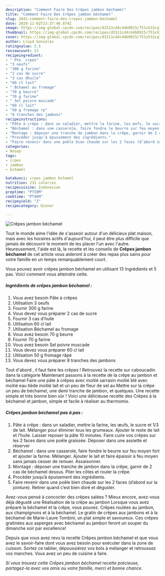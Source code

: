 ```yaml
---
description: "Comment Faire Des Crêpes jambon béchamel"
title: "Comment Faire Des Crêpes jambon béchamel"
slug: 2641-comment-faire-des-crepes-jambon-bechamel
date: 2020-11-02T23:37:40.874Z
image: https://img-global.cpcdn.com/recipes/d1511cd4c44b0915/751x532cq70/crepes-jambon-bechamel-photo-principale-de-la-recette.jpg
thumbnail: https://img-global.cpcdn.com/recipes/d1511cd4c44b0915/751x532cq70/crepes-jambon-bechamel-photo-principale-de-la-recette.jpg
cover: https://img-global.cpcdn.com/recipes/d1511cd4c44b0915/751x532cq70/crepes-jambon-bechamel-photo-principale-de-la-recette.jpg
author: Lloyd Gonzales
ratingvalue: 3.5
reviewcount: 13
recipeingredient:
- " Pte  crpes"
- "3 oeufs"
- "300 g farine"
- "2 cas de sucre"
- "3 cas dhuile"
- "60 cl lait"
- " Bchamel au fromage"
- "70 g beurre"
- "70 g farine"
- " Sel poivre muscade"
- "60 cl lait"
- "50 g fromage rp"
- "8 tranches des jambons"
recipeinstructions:
- "Pâte à crêpe : dans un saladier, mettre la farine, les œufs, le sucre et 1/3 de lait. Mélanger pour éliminer tous les grumeaux. Ajouter le reste de lait et l’huile. Laisser reposer la pâte 10 minutes. Faire cuire vos crêpes sur les 2 faces dans une poêle graissée. Déposer dans une assiette et réserver"
- "Béchamel : dans une casserole, faire fondre le beurre sur feu moyen fort et ajouter la farine. Mélanger. Ajouter le lait et faire épaissir à feu moyen sans jamais cesser de remuer. Assaisonner."
- "Montage : déposer une tranche de jambon dans la crêpe, garnir de 2 cas de béchamel dessus. Plier les côtes et rouler la crêpe."
- "Procéder jusqu’à épuisement des ingrédients."
- "Faire revenir dans une poêle bien chaude sur les 2 faces (d’abord sur la jointure). Retirer quand c’est bien doré et déguster."
categories:
- Resep
tags:
- crpes
- jambon
- bchamel

katakunci: crpes jambon bchamel 
nutrition: 231 calories
recipecuisine: Indonesian
preptime: "PT39M"
cooktime: "PT46M"
recipeyield: "2"
recipecategory: Dinner

---
```



![Crêpes jambon béchamel](https://img-global.cpcdn.com/recipes/d1511cd4c44b0915/751x532cq70/crepes-jambon-bechamel-photo-principale-de-la-recette.jpg)

Tout le monde aime l'idée de s'asseoir autour d'un délicieux plat maison, mais avec les horaires actifs d'aujourd'hui, il peut être plus difficile que jamais de découvrir le moment de les placer l'un avec l'autre. Heureusement, l'aide est là, la recette et les conseils de <strong> Crêpes jambon béchamel </strong> de cet article vous aideront à créer des repas plus sains pour votre famille en un temps remarquablement court.

<!--inarticleads1-->

Vous pouvez avoir crêpes jambon béchamel en utilisant 13 Ingrédients et 5 pas. Voici comment vous atteindre cette.

##### Ingrédients de crêpes jambon béchamel :

1. Vous avez besoin  Pâte à crêpes
1. Utilisation 3 oeufs
1. Fournir 300 g farine
1. Vous devez vous préparer 2 cas de sucre
1. Fournir 3 cas d’huile
1. Utilisation 60 cl lait
1. Utilisation  Béchamel au fromage
1. Vous avez besoin 70 g beurre
1. Fournir 70 g farine
1. Vous avez besoin  Sel poivre muscade
1. Vous devez vous préparer 60 cl lait
1. Utilisation 50 g fromage râpé
1. Vous devez vous préparer 8 tranches des jambons


Tout d&#39;abord , il faut faire les crêpes ! Retrouvez la recette sur caboucadin dans la catégorie Maintenant passons à la recette de la crêpe au jambon et béchamel Faire une pâte à crêpes avec moitié sarrasin moitié blé avec moitié eau tiède moitié lait et un peu de fleur de sel au Mettre sur la crêpe un peu de béchamel, une demi tranche de jambon, et quelques. Une recette simple et très bonne bien sûr ! Voici une délicieuse recette des Crêpes à la béchamel et jambon, simple et facile à réaliser au thermomix. 

<!--inarticleads2-->

##### Crêpes jambon béchamel pas à pas :

1. Pâte à crêpe : dans un saladier, mettre la farine, les œufs, le sucre et 1/3 de lait. Mélanger pour éliminer tous les grumeaux. Ajouter le reste de lait et l’huile. Laisser reposer la pâte 10 minutes. Faire cuire vos crêpes sur les 2 faces dans une poêle graissée. Déposer dans une assiette et réserver
1. Béchamel : dans une casserole, faire fondre le beurre sur feu moyen fort et ajouter la farine. Mélanger. Ajouter le lait et faire épaissir à feu moyen sans jamais cesser de remuer. Assaisonner.
1. Montage : déposer une tranche de jambon dans la crêpe, garnir de 2 cas de béchamel dessus. Plier les côtes et rouler la crêpe.
1. Procéder jusqu’à épuisement des ingrédients.
1. Faire revenir dans une poêle bien chaude sur les 2 faces (d’abord sur la jointure). Retirer quand c’est bien doré et déguster.


Avez-vous pensé à concocter des crêpes salées ? Mieux encore, avez-vous déjà dégusté une Réalisation de la crêpe au jambon Lorsque vous avez préparé la béchamel et la crêpe, vous pouvez. Crêpes roulées au jambon, aux champignons et à la béchamel. Le gratin de crêpes aux jambons et à la béchamel de Marie-Laure Tombini, un plat simple et savoureux. Ces crêpes gratinées aux asperges avec béchamel au jambon feront un souper du dimanche soir par excellence! 

<!--inarticleads1-->

<p>
Depuis que vous avez revu la recette Crêpes jambon béchamel et que vous avez le savoir-faire dont vous avez besoin pour exécuter dans la zone de cuisson. Sortez ce tablier, dépoussiérez vos bols à mélanger et retroussez vos manches. Vous avez un peu de cuisine à faire.
</p>

<p>
<i>Si vous trouvez cette Crêpes jambon béchamel recette précieuse, partagez-la avec vos amis ou votre famille, merci et bonne chance.</i>
</p>
